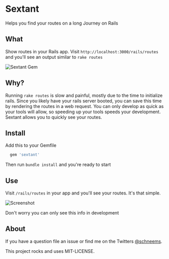 # Sextant

Helps you find your routes on a long Journey on Rails

## What

Show routes in your Rails app. Visit `http://localhost:3000/rails/routes` and you'll see an output similar to `rake routes`

![Sextant Gem](http://media.tumblr.com/tumblr_m42lwz86aB1qevexf.png)


## Why?

Running `rake routes` is slow and painful, mostly due to the time to initialize rails. Since you likely have your rails server booted, you can save this time by rendering the routes in a web request. You can only develop as quick as your tools will allow, so speeding up your tools speeds your development. Sextant allows you to quickly see your routes.


## Install

Add this to your Gemfile

```ruby
  gem 'sextant'
```

Then run `bundle install` and you're ready to start


## Use

Visit `/rails/routes` in your app and you'll see your routes. It's that simple.

![Screenshot]()

Don't worry you can only see this info in development

## About

If you have a question file an issue or find me on the Twitters [@schneems](http://twitter.com/schneems).

This project rocks and uses MIT-LICENSE.